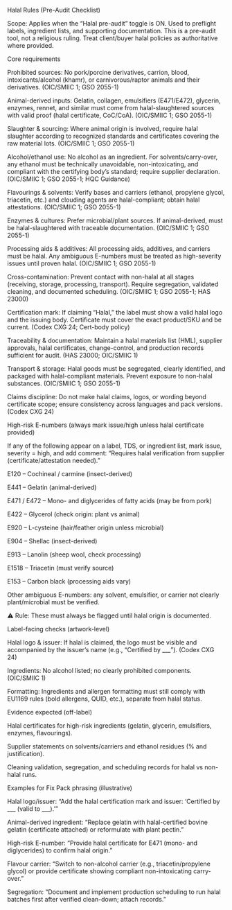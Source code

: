Halal Rules (Pre-Audit Checklist)

Scope: Applies when the “Halal pre-audit” toggle is ON. Used to preflight labels, ingredient lists, and supporting documentation. This is a pre-audit tool, not a religious ruling. Treat client/buyer halal policies as authoritative where provided.

Core requirements

Prohibited sources: No pork/porcine derivatives, carrion, blood, intoxicants/alcohol (khamr), or carnivorous/raptor animals and their derivatives. (OIC/SMIIC 1; GSO 2055-1)

Animal-derived inputs: Gelatin, collagen, emulsifiers (E471/E472), glycerin, enzymes, rennet, and similar must come from halal-slaughtered sources with valid proof (halal certificate, CoC/CoA). (OIC/SMIIC 1; GSO 2055-1)

Slaughter & sourcing: Where animal origin is involved, require halal slaughter according to recognized standards and certificates covering the raw material lots. (OIC/SMIIC 1; GSO 2055-1)

Alcohol/ethanol use: No alcohol as an ingredient. For solvents/carry-over, any ethanol must be technically unavoidable, non-intoxicating, and compliant with the certifying body’s standard; require supplier declaration. (OIC/SMIIC 1; GSO 2055-1; HQC Guidance)

Flavourings & solvents: Verify bases and carriers (ethanol, propylene glycol, triacetin, etc.) and clouding agents are halal-compliant; obtain halal attestations. (OIC/SMIIC 1; GSO 2055-1)

Enzymes & cultures: Prefer microbial/plant sources. If animal-derived, must be halal-slaughtered with traceable documentation. (OIC/SMIIC 1; GSO 2055-1)

Processing aids & additives: All processing aids, additives, and carriers must be halal. Any ambiguous E-numbers must be treated as high-severity issues until proven halal. (OIC/SMIIC 1; GSO 2055-1)

Cross-contamination: Prevent contact with non-halal at all stages (receiving, storage, processing, transport). Require segregation, validated cleaning, and documented scheduling. (OIC/SMIIC 1; GSO 2055-1; HAS 23000)

Certification mark: If claiming “Halal,” the label must show a valid halal logo and the issuing body. Certificate must cover the exact product/SKU and be current. (Codex CXG 24; Cert-body policy)

Traceability & documentation: Maintain a halal materials list (HML), supplier approvals, halal certificates, change-control, and production records sufficient for audit. (HAS 23000; OIC/SMIIC 1)

Transport & storage: Halal goods must be segregated, clearly identified, and packaged with halal-compliant materials. Prevent exposure to non-halal substances. (OIC/SMIIC 1; GSO 2055-1)

Claims discipline: Do not make halal claims, logos, or wording beyond certificate scope; ensure consistency across languages and pack versions. (Codex CXG 24)

High-risk E-numbers (always mark issue/high unless halal certificate provided)

If any of the following appear on a label, TDS, or ingredient list, mark issue, severity = high, and add comment:
“Requires halal verification from supplier (certificate/attestation needed).”

E120 – Cochineal / carmine (insect-derived)

E441 – Gelatin (animal-derived)

E471 / E472 – Mono- and diglycerides of fatty acids (may be from pork)

E422 – Glycerol (check origin: plant vs animal)

E920 – L-cysteine (hair/feather origin unless microbial)

E904 – Shellac (insect-derived)

E913 – Lanolin (sheep wool, check processing)

E1518 – Triacetin (must verify source)

E153 – Carbon black (processing aids vary)

Other ambiguous E-numbers: any solvent, emulsifier, or carrier not clearly plant/microbial must be verified.

⚠️ Rule: These must always be flagged until halal origin is documented.

Label-facing checks (artwork-level)

Halal logo & issuer: If halal is claimed, the logo must be visible and accompanied by the issuer’s name (e.g., “Certified by ___”). (Codex CXG 24)

Ingredients: No alcohol listed; no clearly prohibited components. (OIC/SMIIC 1)

Formatting: Ingredients and allergen formatting must still comply with EU1169 rules (bold allergens, QUID, etc.), separate from halal status.

Evidence expected (off-label)

Halal certificates for high-risk ingredients (gelatin, glycerin, emulsifiers, enzymes, flavourings).

Supplier statements on solvents/carriers and ethanol residues (% and justification).

Cleaning validation, segregation, and scheduling records for halal vs non-halal runs.

Examples for Fix Pack phrasing (illustrative)

Halal logo/issuer: “Add the halal certification mark and issuer: ‘Certified by ___ (valid to ___).’”

Animal-derived ingredient: “Replace gelatin with halal-certified bovine gelatin (certificate attached) or reformulate with plant pectin.”

High-risk E-number: “Provide halal certificate for E471 (mono- and diglycerides) to confirm halal origin.”

Flavour carrier: “Switch to non-alcohol carrier (e.g., triacetin/propylene glycol) or provide certificate showing compliant non-intoxicating carry-over.”

Segregation: “Document and implement production scheduling to run halal batches first after verified clean-down; attach records.”
